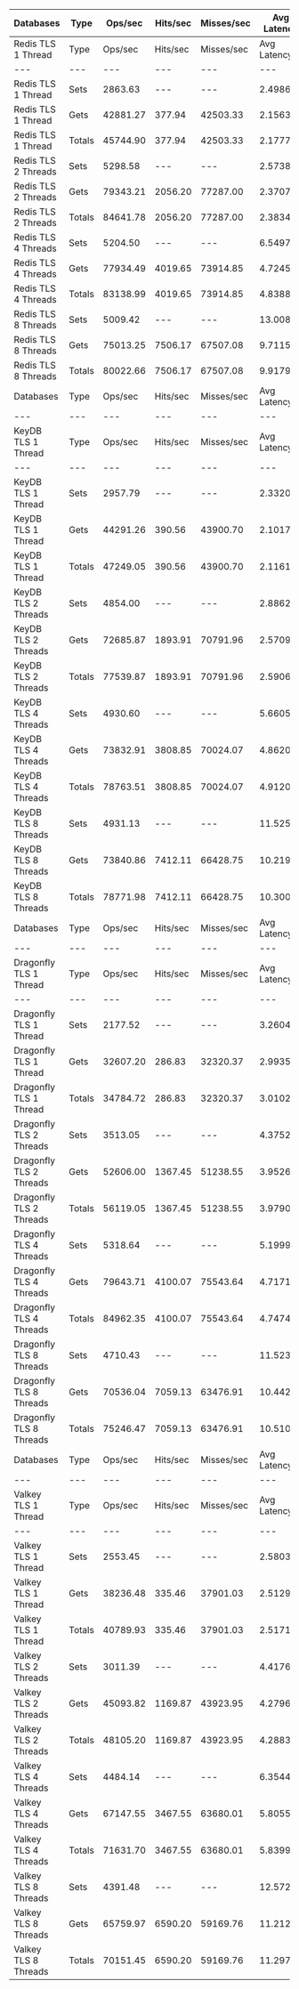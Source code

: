 | Databases | Type | Ops/sec | Hits/sec | Misses/sec | Avg Latency | p50 Latency | p99 Latency | p99.9 Latency | KB/sec |
| --- | --- | --- | --- | --- | --- | --- | --- | --- | --- |
| Redis TLS 1 Thread | Type | Ops/sec | Hits/sec | Misses/sec | Avg Latency | p50 Latency | p99 Latency | p99.9 Latency | KB/sec |
| --- | --- | --- | --- | --- | --- | --- | --- | --- | --- |
Redis TLS 1 Thread | Sets | 2863.63 | --- | --- | 2.49865 | 2.09500 | 3.79100 | 133.11900 | 1565.60 |
Redis TLS 1 Thread | Gets | 42881.27 | 377.94 | 42503.33 | 2.15635 | 2.09500 | 3.55100 | 6.52700 | 1858.48 |
Redis TLS 1 Thread | Totals | 45744.90 | 377.94 | 42503.33 | 2.17778 | 2.09500 | 3.56700 | 6.84700 | 3424.08 |
Redis TLS 2 Threads | Sets | 5298.58 | --- | --- | 2.57385 | 2.12700 | 6.17500 | 90.62300 | 2896.84 |
Redis TLS 2 Threads | Gets | 79343.21 | 2056.20 | 77287.00 | 2.37076 | 2.12700 | 5.91900 | 7.99900 | 4121.18 |
Redis TLS 2 Threads | Totals | 84641.78 | 2056.20 | 77287.00 | 2.38347 | 2.12700 | 5.91900 | 8.19100 | 7018.02 |
Redis TLS 4 Threads | Sets | 5204.50 | --- | --- | 6.54974 | 4.63900 | 11.00700 | 667.64700 | 2845.41 |
Redis TLS 4 Threads | Gets | 77934.49 | 4019.65 | 73914.85 | 4.72454 | 4.60700 | 10.49500 | 13.31100 | 5053.85 |
Redis TLS 4 Threads | Totals | 83138.99 | 4019.65 | 73914.85 | 4.83880 | 4.60700 | 10.55900 | 13.56700 | 7899.26 |
Redis TLS 8 Threads | Sets | 5009.42 | --- | --- | 13.00864 | 9.40700 | 23.16700 | 1384.44700 | 2738.75 |
Redis TLS 8 Threads | Gets | 75013.25 | 7506.17 | 67507.08 | 9.71158 | 9.34300 | 22.01500 | 28.92700 | 6693.67 |
Redis TLS 8 Threads | Totals | 80022.66 | 7506.17 | 67507.08 | 9.91797 | 9.40700 | 22.14300 | 29.56700 | 9432.42 |
| Databases | Type | Ops/sec | Hits/sec | Misses/sec | Avg Latency | p50 Latency | p99 Latency | p99.9 Latency | KB/sec |
| --- | --- | --- | --- | --- | --- | --- | --- | --- | --- |
| KeyDB TLS 1 Thread | Type | Ops/sec | Hits/sec | Misses/sec | Avg Latency | p50 Latency | p99 Latency | p99.9 Latency | KB/sec |
| --- | --- | --- | --- | --- | --- | --- | --- | --- | --- |
KeyDB TLS 1 Thread | Sets | 2957.79 | --- | --- | 2.33203 | 2.09500 | 3.34300 | 91.64700 | 1617.08 |
KeyDB TLS 1 Thread | Gets | 44291.26 | 390.56 | 43900.70 | 2.10171 | 2.09500 | 3.21500 | 3.98300 | 1919.68 |
KeyDB TLS 1 Thread | Totals | 47249.05 | 390.56 | 43900.70 | 2.11612 | 2.09500 | 3.21500 | 4.15900 | 3536.76 |
KeyDB TLS 2 Threads | Sets | 4854.00 | --- | --- | 2.88620 | 2.28700 | 8.57500 | 137.21500 | 2653.78 |
KeyDB TLS 2 Threads | Gets | 72685.87 | 1893.91 | 70791.96 | 2.57092 | 2.28700 | 7.90300 | 12.22300 | 3780.54 |
KeyDB TLS 2 Threads | Totals | 77539.87 | 1893.91 | 70791.96 | 2.59066 | 2.28700 | 7.93500 | 12.47900 | 6434.31 |
KeyDB TLS 4 Threads | Sets | 4930.60 | --- | --- | 5.66058 | 4.63900 | 12.54300 | 323.58300 | 2695.66 |
KeyDB TLS 4 Threads | Gets | 73832.91 | 3808.85 | 70024.07 | 4.86203 | 4.60700 | 11.83900 | 16.51100 | 4788.25 |
KeyDB TLS 4 Threads | Totals | 78763.51 | 3808.85 | 70024.07 | 4.91202 | 4.60700 | 11.83900 | 17.02300 | 7483.91 |
KeyDB TLS 8 Threads | Sets | 4931.13 | --- | --- | 11.52599 | 9.79100 | 25.34300 | 544.76700 | 2695.95 |
KeyDB TLS 8 Threads | Gets | 73840.86 | 7412.11 | 66428.75 | 10.21910 | 9.72700 | 24.19100 | 31.48700 | 6600.75 |
KeyDB TLS 8 Threads | Totals | 78771.98 | 7412.11 | 66428.75 | 10.30091 | 9.79100 | 24.19100 | 32.12700 | 9296.70 |
| Databases | Type | Ops/sec | Hits/sec | Misses/sec | Avg Latency | p50 Latency | p99 Latency | p99.9 Latency | KB/sec |
| --- | --- | --- | --- | --- | --- | --- | --- | --- | --- |
| Dragonfly TLS 1 Thread | Type | Ops/sec | Hits/sec | Misses/sec | Avg Latency | p50 Latency | p99 Latency | p99.9 Latency | KB/sec |
| --- | --- | --- | --- | --- | --- | --- | --- | --- | --- |
Dragonfly TLS 1 Thread | Sets | 2177.52 | --- | --- | 3.26049 | 2.95900 | 6.68700 | 111.10300 | 1190.49 |
Dragonfly TLS 1 Thread | Gets | 32607.20 | 286.83 | 32320.37 | 2.99350 | 2.95900 | 6.59100 | 7.13500 | 1412.92 |
Dragonfly TLS 1 Thread | Totals | 34784.72 | 286.83 | 32320.37 | 3.01022 | 2.95900 | 6.59100 | 7.16700 | 2603.41 |
Dragonfly TLS 2 Threads | Sets | 3513.05 | --- | --- | 4.37524 | 3.90300 | 9.08700 | 171.00700 | 1920.66 |
Dragonfly TLS 2 Threads | Gets | 52606.00 | 1367.45 | 51238.55 | 3.95260 | 3.90300 | 8.83100 | 10.55900 | 2734.51 |
Dragonfly TLS 2 Threads | Totals | 56119.05 | 1367.45 | 51238.55 | 3.97905 | 3.90300 | 8.83100 | 10.75100 | 4655.16 |
Dragonfly TLS 4 Threads | Sets | 5318.64 | --- | --- | 5.19991 | 4.89500 | 10.87900 | 195.58300 | 2907.81 |
Dragonfly TLS 4 Threads | Gets | 79643.71 | 4100.07 | 75543.64 | 4.71718 | 4.86300 | 10.49500 | 12.86300 | 5160.80 |
Dragonfly TLS 4 Threads | Totals | 84962.35 | 4100.07 | 75543.64 | 4.74740 | 4.86300 | 10.55900 | 13.11900 | 8068.62 |
Dragonfly TLS 8 Threads | Sets | 4710.43 | --- | --- | 11.52374 | 10.62300 | 26.49500 | 456.70300 | 2575.29 |
Dragonfly TLS 8 Threads | Gets | 70536.04 | 7059.13 | 63476.91 | 10.44259 | 10.55900 | 25.21500 | 35.58300 | 6294.65 |
Dragonfly TLS 8 Threads | Totals | 75246.47 | 7059.13 | 63476.91 | 10.51027 | 10.55900 | 25.34300 | 37.11900 | 8869.94 |
| Databases | Type | Ops/sec | Hits/sec | Misses/sec | Avg Latency | p50 Latency | p99 Latency | p99.9 Latency | KB/sec |
| --- | --- | --- | --- | --- | --- | --- | --- | --- | --- |
| Valkey TLS 1 Thread | Type | Ops/sec | Hits/sec | Misses/sec | Avg Latency | p50 Latency | p99 Latency | p99.9 Latency | KB/sec |
| --- | --- | --- | --- | --- | --- | --- | --- | --- | --- |
Valkey TLS 1 Thread | Sets | 2553.45 | --- | --- | 2.58035 | 2.07900 | 6.65500 | 34.04700 | 1396.02 |
Valkey TLS 1 Thread | Gets | 38236.48 | 335.46 | 37901.03 | 2.51292 | 2.07900 | 6.52700 | 9.85500 | 1656.39 |
Valkey TLS 1 Thread | Totals | 40789.93 | 335.46 | 37901.03 | 2.51714 | 2.07900 | 6.52700 | 10.68700 | 3052.41 |
Valkey TLS 2 Threads | Sets | 3011.39 | --- | --- | 4.41769 | 4.15900 | 10.30300 | 63.74300 | 1646.38 |
Valkey TLS 2 Threads | Gets | 45093.82 | 1169.87 | 43923.95 | 4.27965 | 4.15900 | 9.91900 | 12.92700 | 2342.85 |
Valkey TLS 2 Threads | Totals | 48105.20 | 1169.87 | 43923.95 | 4.28830 | 4.15900 | 9.91900 | 13.18300 | 3989.24 |
Valkey TLS 4 Threads | Sets | 4484.14 | --- | --- | 6.35445 | 5.56700 | 11.58300 | 228.35100 | 2451.58 |
Valkey TLS 4 Threads | Gets | 67147.55 | 3467.55 | 63680.01 | 5.80555 | 5.56700 | 10.81500 | 15.55100 | 4356.49 |
Valkey TLS 4 Threads | Totals | 71631.70 | 3467.55 | 63680.01 | 5.83992 | 5.56700 | 10.87900 | 16.12700 | 6808.07 |
Valkey TLS 8 Threads | Sets | 4391.48 | --- | --- | 12.57244 | 11.07100 | 19.83900 | 598.01500 | 2400.91 |
Valkey TLS 8 Threads | Gets | 65759.97 | 6590.20 | 59169.76 | 11.21259 | 11.07100 | 19.07100 | 24.06300 | 5872.98 |
Valkey TLS 8 Threads | Totals | 70151.45 | 6590.20 | 59169.76 | 11.29772 | 11.07100 | 19.19900 | 24.57500 | 8273.89 |
